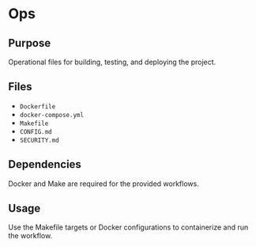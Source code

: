 # Ops

## Purpose
Operational files for building, testing, and deploying the project.

## Files
- `Dockerfile`
- `docker-compose.yml`
- `Makefile`
- `CONFIG.md`
- `SECURITY.md`

## Dependencies
Docker and Make are required for the provided workflows.

## Usage
Use the Makefile targets or Docker configurations to containerize and run the workflow.
